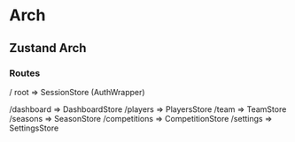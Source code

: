 # Arch

## Zustand Arch

### Routes

/ root => SessionStore (AuthWrapper)

/dashboard => DashboardStore
/players => PlayersStore
/team => TeamStore
/seasons => SeasonStore
/competitions => CompetitionStore
/settings => SettingsStore
